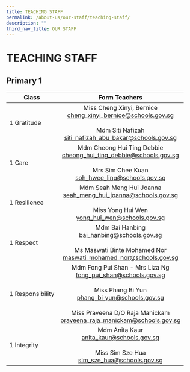 ```yaml
---
title: TEACHING STAFF
permalink: /about-us/our-staff/teaching-staff/
description: ""
third_nav_title: OUR STAFF
---
```

# TEACHING STAFF

## Primary 1

| Class             |                                                                                              Form Teachers                                                                                               |
|-------------------|:------------------:|
| 1 Gratitude       |                                     Miss Cheng Xinyi, Bernice<br>[cheng\_xinyi\_bernice@schools.gov.sg](mailto:cheng_xinyi_bernice@schools.gov.sg)<br><br>Mdm Siti Nafizah<br>[siti\_nafizah\_abu\_bakar@schools.gov.sg](mailto:siti_nafizah_abu_bakar@schools.gov.sg)                                    |
| 1 Care            |                                       Mdm Cheong Hui Ting Debbie<br>[cheong\_hui\_ting\_debbie@schools.gov.sg](mailto:cheong_hui_ting_debbie@schools.gov.sg)<br><br>Mrs Sim Chee Kuan<br>[soh\_hwee\_ling@schools.gov.sg](mailto:soh_hwee_ling@schools.gov.sg)                                     |
| 1 Resilience      |                                          Mdm Seah Meng Hui Joanna<br>seah_meng_hui_joanna@schools.gov.sg<br><br>Miss Yong Hui Wen<br>yong_hui_wen@schools.gov.sg                                         |
| 1 Respect         |                                          Mdm Bai Hanbing<br>bai_hanbing@schools.gov.sg<br><br>Ms Maswati Binte Mohamed Nor<br>maswati_mohamed_nor@schools.gov.sg                                         |
|  1 Responsibility | Mdm Fong Pui Shan - Mrs Liza Ng<br>fong_pui_shan@schools.gov.sg<br><br>Miss Phang Bi Yun<br>phang_bi_yun@schools.gov.sg<br><br>Miss Praveena D/O Raja Manickam<br>praveena_raja_manickam@schools.gov.sg  |
|     1 Integrity   |                                                    Mdm Anita Kaur<br>anita_kaur@schools.gov.sg<br><br>Miss Sim Sze Hua<br>sim_sze_hua@schools.gov.sg                                                     |